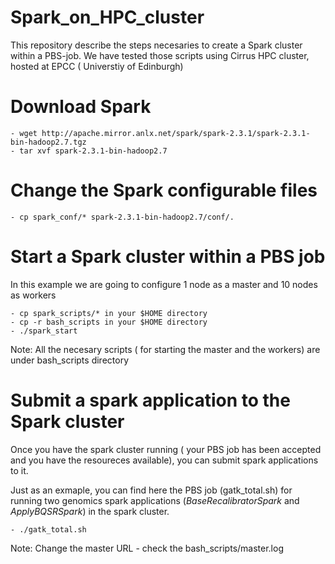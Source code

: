 # Spark_on_HPC_cluster
This repository describe the steps necesaries to create a Spark cluster within a PBS-job. We have tested those scripts using Cirrus HPC cluster, hosted at EPCC ( Universtiy of Edinburgh)

# Download Spark
	- wget http://apache.mirror.anlx.net/spark/spark-2.3.1/spark-2.3.1-bin-hadoop2.7.tgz
	- tar xvf spark-2.3.1-bin-hadoop2.7

# Change the Spark configurable files
	- cp spark_conf/* spark-2.3.1-bin-hadoop2.7/conf/.

# Start a Spark cluster within a PBS job
In this example we are going to configure 1 node as a master and 10 nodes as workers

	- cp spark_scripts/* in your $HOME directory
	- cp -r bash_scripts in your $HOME directory
	- ./spark_start

 Note: All the necesary scripts ( for starting the master and the workers) are under bash_scripts directory


# Submit a spark application to the Spark cluster
Once you have the spark cluster running ( your PBS job has been accepted and you have the resoureces available), you can submit spark applications to it. 

Just as an exmaple, you can find here the PBS job (gatk_total.sh) for running two genomics spark applications (*BaseRecalibratorSpark* and *ApplyBQSRSpark*) in the spark cluster. 

	- ./gatk_total.sh 

Note: Change the master URL - check the bash_scripts/master.log 

